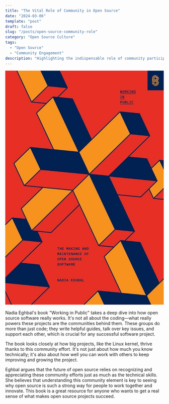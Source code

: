 ```yaml
---
title: "The Vital Role of Community in Open Source"
date: "2024-03-06"
template: "post"
draft: false
slug: "/posts/open-source-community-role"
category: "Open Source Culture"
tags:
  - "Open Source"
  - "Community Engagement"
description: "Highlighting the indispensable role of community participation in the growth of open source projects."
---
```


![Description or Alt text](./media/notebook.jpg)

Nadia Eghbal's book "Working in Public" takes a deep dive into how open source software really works. It's not all about the coding—what really powers these projects are the communities behind them. These groups do more than just code; they write helpful guides, talk over key issues, and support each other, which is crucial for any successful software project.

The book looks closely at how big projects, like the Linux kernel, thrive thanks to this community effort. It's not just about how much you know technically; it's also about how well you can work with others to keep improving and growing the project.

Eghbal argues that the future of open source relies on recognizing and appreciating these community efforts just as much as the technical skills. She believes that understanding this community element is key to seeing why open source is such a strong way for people to work together and innovate. This book is a great resource for anyone who wants to get a real sense of what makes open source projects succeed. 
